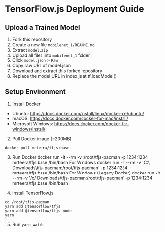 # TensorFlow.js Deployment Guide
## Upload a Trained Model
1. Fork this repository
2. Create a new file `mobilenet_1/README.md`
3. Extract `model.zip`
4. Upload all files into `mobilenet_1` folder
5. Click `model.json` > `Raw`
6. Copy raw URL of model.json
7. Download and extract this forked repository
8. Replace the model URL in index.js at tf.loadModel()

## Setup Environment
1. Install Docker
 - Ubuntu: https://docs.docker.com/install/linux/docker-ce/ubuntu/
 - macOS: https://docs.docker.com/docker-for-mac/install/
 - Microsoft Windows: https://docs.docker.com/docker-for-windows/install/
2. Pull Docker image (~200MB)
```
docker pull mrteera/tfjs:base
```
3. Run Docker
docker run -it --rm -v <tfjs-pacman-full-path>:/root/tfjs-pacman -p 1234:1234 mrteera/tfjs:base /bin/bash
 For Windows
docker run -it --rm -v 'C:\ Downloads\tfjs-pacman:/root/tfjs-pacman' -p 1234:1234 mrteera/tfjs:base /bin/bash
 For Windows (Legacy Docker)
docker run -it --rm -v '/c/ Downloads/tfjs-pacman:/root/tfjs-pacman' -p 1234:1234 mrteera/tfjs:base /bin/bash


4. install TensorFlow.js
```
cd /root/tfjs-pacman
yarn add @tensorflow/tfjs
yarn add @tensorflow/tfjs-node
yarn
```
5. Run `yarn watch`
